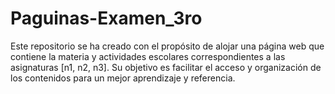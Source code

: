 # Paguinas-Examen_3ro
Este repositorio se ha creado con el propósito de alojar una página web que contiene la materia y actividades escolares correspondientes a las asignaturas [n1, n2, n3]. Su objetivo es facilitar el acceso y organización de los contenidos para un mejor aprendizaje y referencia.
